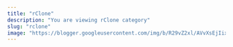 ```yaml
---
title: "rClone"
description: "You are viewing rClone category"
slug: "rclone"
image: "https://blogger.googleusercontent.com/img/b/R29vZ2xl/AVvXsEjIixMjOHX9IEElda70ohdkneqEX_EGlCdhPBllHcfClUcEpS2F5CnTivvsfd0MfSZh_m5SI47goixl7vWDSaLBBmmwL72k3d6vGb4dxu0kUHH4oFrvxX_oQNzPC_z2zxqApjGJGkQmmWFw_iAPQijFvp-WRuBmjyfVwVdzp-tBiX0U2pUiDbaZCAf7MJ0T/s250-rw/rclone.jpg"
---
```

